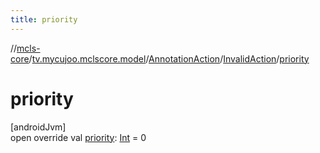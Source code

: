 ```yaml
---
title: priority
---
```

//[mcls-core](../../../../index.html)/[tv.mycujoo.mclscore.model](../../index.html)/[AnnotationAction](../index.html)/[InvalidAction](index.html)/[priority](priority.html)



# priority



[androidJvm]\
open override val [priority](priority.html): [Int](https://kotlinlang.org/api/latest/jvm/stdlib/kotlin/-int/index.html) = 0




